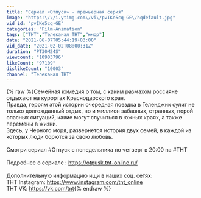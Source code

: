 ```yaml
---
title: "Сериал «Отпуск» - премьерная серия"
image: "https:\/\/i.ytimg.com\/vi\/pvIKe5cq-GE\/hqdefault.jpg"
vid_id: "pvIKe5cq-GE"
categories: "Film-Animation"
tags: ["ТНТ","Телеканал ТНТ","юмор"]
date: "2021-06-07T05:44:19+03:00"
vid_date: "2021-02-02T08:00:31Z"
duration: "PT30M24S"
viewcount: "10903796"
likeCount: "97109"
dislikeCount: "10003"
channel: "Телеканал ТНТ"
---
```

{% raw %}Семейная комедия о том, с каким размахом россияне отдыхают на курортах Краснодарского края.<br />Правда, героям этой истории очередная поездка в Геленджик сулит не только долгожданный отдых, но и миллион забавных, странных, порой опасных ситуаций, какие могут случиться в южных краях, а также перемены в жизни.<br />Здесь, у Черного моря, развернется история двух семей, в каждой из которых люди борются за свою любовь. <br /><br />Смотри сериал #Отпуск  с понедельника по четверг в 20:00 на #ТНТ<br /><br />Подробнее о сериале : <a rel="nofollow" target="blank" href="https://otpusk.tnt-online.ru/">https://otpusk.tnt-online.ru/</a><br /><br />Дополнительную информацию ищи в наших соц. сетях:<br />ТНТ Instagram: <a rel="nofollow" target="blank" href="https://www.instagram.com/tnt_online">https://www.instagram.com/tnt_online</a><br />ТНТ VK: <a rel="nofollow" target="blank" href="https://vk.com/tnt">https://vk.com/tnt</a>{% endraw %}
